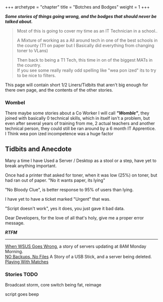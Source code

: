 +++
archetype = "chapter"
title = "Botches and Bodges"
weight = 1
+++

***Some stories of things going wrong, and the bodges that should never be talked about.***  

>Most of this is going to cover my time as an IT Technician in a school..  
>
>A Mixture of working as a All around tech in one of the best schools in the county (T1 on paper but I Basically did everything from changing toner to VLans)  
>
>Then back to being a T1 Tech, this time in on of the biggest MATs in the country.  
> If you see some really really odd spelling like "wea pon ized" its to try to be nice to filters.  

This page will contain short 1/2 Liners/Tidbits that aren't big enough for there own page, and the contents of the other stories.

### Wombel 
There maybe some stories about a Co Worker I will call ***"Womble"***, they joined with basically 0 technical skills, which in itself isn't a problem, but even after several years of training from me, 2 actual teachers and another technical person, they could still be ran around by a 6 month IT Apprentice.  
I Think wea pon ized incompetence was a huge factor 

## Tidbits and Anecdote

Many a time  I have Used a Server / Desktop as a stool or a step, have yet to break anything important.  

Once had a printer that asked for toner, when it was low (25%) on toner, but had ran out of paper. "No it wants paper, its lying"

"No Bloody Clue", is better response to 95% of users than lying.

I have yet to have a ticket marked "Urgent" that was.

"Script doesn't work", yes it does, you just gave it bad data.  

Dear Developers, for the love of all that's holy, give me a proper error message.

***RTFM***

---

[When WSUS Goes Wrong](../../whoops/8amserver/), a story of servers updating at 8AM Monday Morning.  
[NO Backups, No Files](../../whoops/usbserver/) A Story of a USB Stick, and a server being deleted.  
[Playing With Matches](../../whoops/FireMuhaha/)

### Stories TODO

Broadcast storm, core switch being fat, reimage

script goes beep
